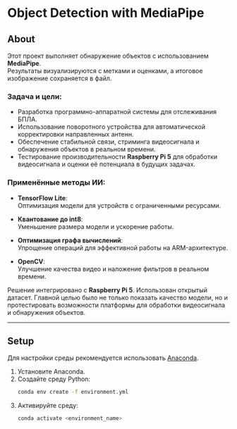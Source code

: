 # Object Detection with MediaPipe

## About

Этот проект выполняет обнаружение объектов с использованием **MediaPipe**.  
Результаты визуализируются с метками и оценками, а итоговое изображение сохраняется в файл.

### Задача и цели:

- Разработка программно-аппаратной системы для отслеживания БПЛА.
- Использование поворотного устройства для автоматической корректировки направленных антенн.  
- Обеспечение стабильной связи, стриминга видеосигнала и обнаружения объектов в реальном времени.  
- Тестирование производительности **Raspberry Pi 5** для обработки видеосигнала и оценки её потенциала в будущих задачах.  

### Применённые методы ИИ:

- **TensorFlow Lite**:  
  Оптимизация модели для устройств с ограниченными ресурсами.  

- **Квантование до int8**:  
  Уменьшение размера модели и ускорение работы.  

- **Оптимизация графа вычислений**:  
  Упрощение операций для эффективной работы на ARM-архитектуре.  

- **OpenCV**:  
  Улучшение качества видео и наложение фильтров в реальном времени.  

Решение интегрировано с **Raspberry Pi 5**. Использован открытый датасет. Главной целью было не только показать качество модели, но и протестировать возможности платформы для обработки видеосигнала и обнаружения объектов.

---

## Setup

Для настройки среды рекомендуется использовать [Anaconda](https://github.com/conda-forge/miniforge).  

1. Установите Anaconda.  
2. Создайте среду Python:  
   ```bash
   conda env create -f environment.yml
   ```
3. Активируйте среду:  
   ```bash
   conda activate <environment_name>
   ```